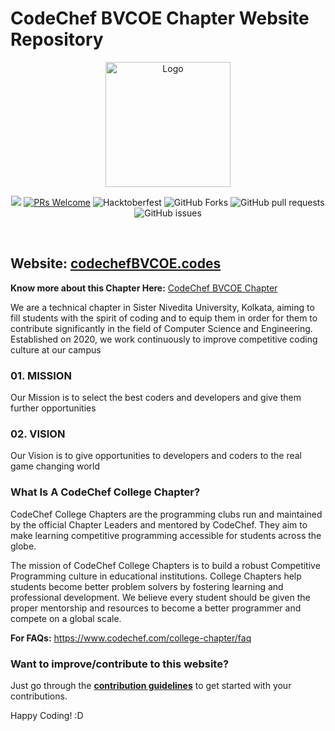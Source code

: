# CodeChef BVCOE Chapter Website Repository

<p align="center"><img src="https://github.com/ccBVCOE/ccBVCOE.github.io/blob/main/CCBVCOE%20Logo.png" alt="Logo" width="200px" height="200px" hspace="10"/>
<p align="center">    
    <img src=https://img.shields.io/github/license/ccBVCOE/ccBVCOE.github.io>  
    <a href="http://makeapullrequest.com" target="_blank"><img src="https://img.shields.io/badge/PRs-welcome-brightgreen.svg?style=flat" alt="PRs Welcome"></a>
    <img alt="Hacktoberfest" src="https://img.shields.io/github/hacktoberfest/2021/ccBVCOE/ccBVCOE.github.io">
    <img alt="GitHub Forks" src="https://img.shields.io/github/forks/ccBVCOE/ccBVCOE.github.io">
    <img alt="GitHub pull requests" src="https://img.shields.io/github/issues-pr/ccBVCOE/ccBVCOE.github.io">
    <img alt="GitHub issues" src="https://img.shields.io/github/issues/ccBVCOE/ccBVCOE.github.io">
</p>
<br>

## Website: [codechefBVCOE.codes](https://codechefBVCOE.codes)

**Know more about this Chapter Here:** [CodeChef BVCOE Chapter](https://www.codechef.com/campus_chapter/CodeChef_BVCOE_Chapter)

We are a technical chapter in Sister Nivedita University, Kolkata, aiming to fill students with the spirit of coding and to equip them in order for them to contribute significantly in the field of Computer Science and Engineering. Established on 2020, we work continuously to improve competitive coding culture at our campus

### 01. MISSION
Our Mission is to select the best coders and developers and give them further opportunities

### 02. VISION
Our Vision is to give opportunities to developers and coders to the real game changing world

### What Is A CodeChef College Chapter?
CodeChef College Chapters are the programming clubs run and maintained by the official Chapter Leaders and mentored by CodeChef. They aim to make learning competitive programming accessible for students across the globe.

The mission of CodeChef College Chapters is to build a robust Competitive Programming culture in educational institutions. College Chapters help students become better problem solvers by fostering learning and professional development. We believe every student should be given the proper mentorship and resources to become a better programmer and compete on a global scale.

**For FAQs:** https://www.codechef.com/college-chapter/faq

### Want to improve/contribute to this website?
Just go through the **[contribution guidelines](https://github.com/ccBVCOE/ccBVCOE.github.io/blob/main/CONTRIBUTING.md)** to get started with your contributions.

Happy Coding! :D
